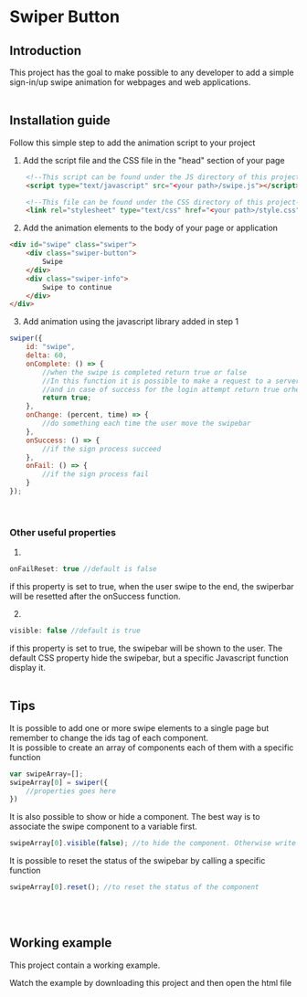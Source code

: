 # Swiper Button

## Introduction
This project has the goal to make possible to any developer to add a simple sign-in/up swipe animation for webpages and web applications.
<br><br>

## Installation guide
Follow this simple step to add the animation script to your project
1. Add the script file and the CSS file in the "head" section of your page
```HTML
    <!--This script can be found under the JS directory of this project-->
    <script type="text/javascript" src="<your path>/swipe.js"></script>

    <!--This file can be found under the CSS directory of this project-->
    <link rel="stylesheet" type="text/css" href="<your path>/style.css" />
```
2. Add the animation elements to the body of your page or application
```HTML
<div id="swipe" class="swiper">
    <div class="swiper-button">
        Swipe
    </div>
    <div class="swiper-info">
        Swipe to continue
    </div>
</div>
```
3. Add animation using the javascript library added in step 1
```JAVASCRIPT
swiper({
    id: "swipe",
    delta: 60,
    onComplete: () => {
        //when the swipe is completed return true or false
        //In this function it is possible to make a request to a server (e.g. for user authentication)
        //and in case of success for the login attempt return true orherwise return false
        return true;
    },
    onChange: (percent, time) => {
        //do something each time the user move the swipebar
    },
    onSuccess: () => {
        //if the sign process succeed
    },
    onFail: () => {
        //if the sign process fail
    }
});
```
<br>

### Other useful properties
1.
```JAVASCRIPT
onFailReset: true //default is false
```
if this property is set to true, when the user swipe to the end, the swiperbar will be resetted after the onSuccess function.
<br>

2.
```JAVASCRIPT
visible: false //default is true
```
if this property is set to true, the swipebar will be shown to the user. The default CSS property hide the swipebar, but a specific Javascript function display it.
<br><br>

## Tips
It is possible to add one or more swipe elements to a single page but remember to change the ids tag of each component.
<br>
It is possible to create an array of components each of them with a specific function

```JAVASCRIPT
var swipeArray=[];
swipeArray[0] = swiper({
    //properties goes here
})
```
It is also possible to show or hide a component.
The best way is to associate the swipe component to a variable first.

```JAVASCRIPT
swipeArray[0].visible(false); //to hide the component. Otherwise write true.
```
It is possible to reset the status of the swipebar by calling a specific function

```JAVASCRIPT
swipeArray[0].reset(); //to reset the status of the component
```
<br><br>

## Working example

This project contain a working example.

Watch the example by downloading this project and then open the html file
